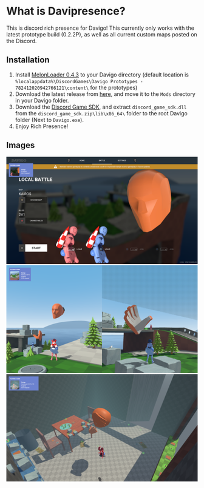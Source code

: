 # What is Davipresence?
This is discord rich presence for Davigo! This currently only works with the latest prototype build (0.2.2P), as well as all current custom maps posted on the Discord. 
## Installation
1. Install [MelonLoader 0.4.3](https://github.com/HerpDerpinstine/MelonLoader/releases/latest/download/MelonLoader.Installer.exe) to your Davigo directory (default location is `%localappdata%\DiscordGames\Davigo Prototypes - 782412020942766121\content\` for the prototypes)
2. Download the latest release from [here](https://github.com/SquirrelKiev/Davipresence/releases/download/v2.0/Davipresence.dll), and move it to the `Mods` directory in your Davigo folder. 
3. Download the [Discord Game SDK](https://dl-game-sdk.discordapp.net/2.5.6/discord_game_sdk.zip), and extract `discord_game_sdk.dll` from the `discord_game_sdk.zip\lib\x86_64\` folder to the root Davigo folder (Next to `Davigo.exe`). 
4. Enjoy Rich Presence!
## Images
![Menu](https://github.com/SquirrelKiev/Davipresence/blob/prototypes/ReadmeImages/Menu.png?raw=true)
![Kairos](https://github.com/SquirrelKiev/Davipresence/blob/prototypes/ReadmeImages/Kairos.png?raw=true)
![Custom Map Support](https://github.com/SquirrelKiev/Davipresence/blob/prototypes/ReadmeImages/CustomMaps.png?raw=true)
